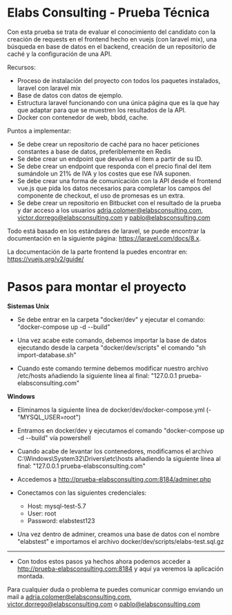 # Elabs Consulting - Prueba Técnica

Con esta prueba se trata de evaluar el conocimiento del candidato con la creación de requests en el frontend hecho en vuejs (con laravel mix), una búsqueda en base de datos en el backend, creación de un repositorio de caché y la configuración de una API.

Recursos:

- Proceso de instalación del proyecto con todos los paquetes instalados, laravel con laravel mix
- Base de datos con datos de ejemplo.
- Estructura laravel funcionando con una única página que es la que hay que adaptar para que se muestren los resultados de la API.
- Docker con contenedor de web, bbdd, cache.

Puntos a implementar:

- Se debe crear un repositorio de caché para no hacer peticiones constantes a base de datos, preferiblemente en Redis
- Se debe crear un endpoint que devuelva el item a partir de su ID.
- Se debe crear un endpoint que responda con el precio final del item sumándole un 21% de IVA y los costes que ese IVA suponen.
- Se debe crear una forma de comunicación con la API desde el frontend vue.js que pida los datos necesarios para completar los campos del componente de checkout, el uso de promesas es un extra.
- Se debe crear un repositorio en Bitbucket con el resultado de la prueba y dar acceso a los usuarios adria.colomer@elabsconsulting.com, victor.dorrego@elabsconsulting.com y pablo@elabsconsulting.com

Todo está basado en los estándares de laravel, se puede encontrar la documentación en la siguiente página: https://laravel.com/docs/8.x.

La documentación de la parte frontend la puedes encontrar en: https://vuejs.org/v2/guide/

# Pasos para montar el proyecto

**Sistemas Unix**

- Se debe entrar en la carpeta "docker/dev" y ejecutar el comando: "docker-compose up -d --build"

- Una vez acabe este comando, debemos importar la base de datos ejecutando desde la carpeta "docker/dev/scripts" el comando "sh import-database.sh"

- Cuando este comando termine debemos modificar nuestro archivo /etc/hosts añadiendo la siguiente línea al final: "127.0.0.1 prueba-elabsconsulting.com"

**Windows**

- Eliminamos la siguiente línea de docker/dev/docker-compose.yml
  (- "MYSQL_USER=root")
  
- Entramos en docker/dev y ejecutamos el comando "docker-compose up -d --build" vía powershell

- Cuando acabe de levantar los contenedores, modificamos el archivo C:\Windows\System32\Drivers\etc\hosts añadiendo la siguiente línea al final: "127.0.0.1 prueba-elabsconsulting.com"

- Accedemos a http://prueba-elabsconsulting.com:8184/adminer.php
- Conectamos con las siguientes credenciales:
    - Host: mysql-test-5.7
    - User: root
    - Password: elabstest123
    
- Una vez dentro de adminer, creamos una base de datos con el nombre "elabstest" e importamos el archivo docker/dev/scripts/elabs-test.sql.gz
-------------------------------------------------------------
- Con todos estos pasos ya hechos ahora podemos acceder a http://prueba-elabsconsulting.com:8184 y aquí ya veremos la aplicación montada.

Para cualquier duda o problema te puedes comunicar conmigo enviando un mail a adria.colomer@elabsconsulting.com, victor.dorrego@elabsconsulting.com o pablo@elabsconsulting.com
